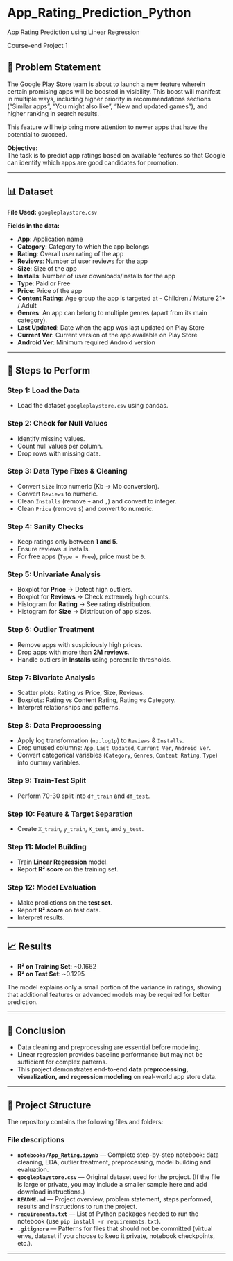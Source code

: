 # App_Rating_Prediction_Python
App Rating Prediction using Linear Regression  

Course-end Project 1  

## 📌 Problem Statement  
The Google Play Store team is about to launch a new feature wherein certain promising apps will be boosted in visibility. This boost will manifest in multiple ways, including higher priority in recommendations sections (“Similar apps”, “You might also like”, “New and updated games”), and higher ranking in search results.  

This feature will help bring more attention to newer apps that have the potential to succeed.  

**Objective:**  
The task is to predict app ratings based on available features so that Google can identify which apps are good candidates for promotion.  

---

## 📊 Dataset  
**File Used:** `googleplaystore.csv`  

**Fields in the data:**  
- **App**: Application name  
- **Category**: Category to which the app belongs  
- **Rating**: Overall user rating of the app  
- **Reviews**: Number of user reviews for the app  
- **Size**: Size of the app  
- **Installs**: Number of user downloads/installs for the app  
- **Type**: Paid or Free  
- **Price**: Price of the app  
- **Content Rating**: Age group the app is targeted at - Children / Mature 21+ / Adult  
- **Genres**: An app can belong to multiple genres (apart from its main category).  
- **Last Updated**: Date when the app was last updated on Play Store  
- **Current Ver**: Current version of the app available on Play Store  
- **Android Ver**: Minimum required Android version  

---

## 📝 Steps to Perform  

### Step 1: Load the Data  
- Load the dataset `googleplaystore.csv` using pandas.  

### Step 2: Check for Null Values  
- Identify missing values.  
- Count null values per column.  
- Drop rows with missing data.  

### Step 3: Data Type Fixes & Cleaning  
- Convert `Size` into numeric (Kb → Mb conversion).  
- Convert `Reviews` to numeric.  
- Clean `Installs` (remove `+` and `,`) and convert to integer.  
- Clean `Price` (remove `$`) and convert to numeric.  

### Step 4: Sanity Checks  
- Keep ratings only between **1 and 5**.  
- Ensure reviews ≤ installs.  
- For free apps (`Type = Free`), price must be `0`.  

### Step 5: Univariate Analysis  
- Boxplot for **Price** → Detect high outliers.  
- Boxplot for **Reviews** → Check extremely high counts.  
- Histogram for **Rating** → See rating distribution.  
- Histogram for **Size** → Distribution of app sizes.  

### Step 6: Outlier Treatment  
- Remove apps with suspiciously high prices.  
- Drop apps with more than **2M reviews**.  
- Handle outliers in **Installs** using percentile thresholds.  

### Step 7: Bivariate Analysis  
- Scatter plots: Rating vs Price, Size, Reviews.  
- Boxplots: Rating vs Content Rating, Rating vs Category.  
- Interpret relationships and patterns.  

### Step 8: Data Preprocessing  
- Apply log transformation (`np.log1p`) to `Reviews` & `Installs`.  
- Drop unused columns: `App`, `Last Updated`, `Current Ver`, `Android Ver`.  
- Convert categorical variables (`Category`, `Genres`, `Content Rating`, `Type`) into dummy variables.  

### Step 9: Train-Test Split  
- Perform 70-30 split into `df_train` and `df_test`.  

### Step 10: Feature & Target Separation  
- Create `X_train`, `y_train`, `X_test`, and `y_test`.  

### Step 11: Model Building  
- Train **Linear Regression** model.  
- Report **R² score** on the training set.  

### Step 12: Model Evaluation  
- Make predictions on the **test set**.  
- Report **R² score** on test data.  
- Interpret results.  

---

## 📈 Results  
- **R² on Training Set**: ~0.1662  
- **R² on Test Set**: ~0.1295  

The model explains only a small portion of the variance in ratings, showing that additional features or advanced models may be required for better prediction.  

---

## 🚀 Conclusion  
- Data cleaning and preprocessing are essential before modeling.  
- Linear regression provides baseline performance but may not be sufficient for complex patterns.  
- This project demonstrates end-to-end **data preprocessing, visualization, and regression modeling** on real-world app store data.  

---

## 📂 Project Structure

The repository contains the following files and folders:


### File descriptions

- **`notebooks/App_Rating.ipynb`** — Complete step-by-step notebook: data cleaning, EDA, outlier treatment, preprocessing, model building and evaluation.  
- **`googleplaystore.csv`** — Original dataset used for the project. (If the file is large or private, you may include a smaller sample here and add download instructions.)  
- **`README.md`** — Project overview, problem statement, steps performed, results and instructions to run the project.  
- **`requirements.txt`** — List of Python packages needed to run the notebook (use `pip install -r requirements.txt`).  
- **`.gitignore`** — Patterns for files that should not be committed (virtual envs, dataset if you choose to keep it private, notebook checkpoints, etc.).

---

